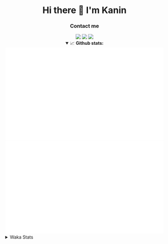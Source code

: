 <div align="center">
 <h1>Hi there 👋 I'm Kanin</h1>
 <h3>Contact me</h3>
 <a href="mailto:im@kanin.dev"><img src="https://img.shields.io/badge/gmail-%23D14836.svg?&style=for-the-badge&logo=gmail&logoColor=white"/></a>
 <a href="https://twitter.com/KaninDev"><img src="https://img.shields.io/badge/twitter-%231DA1F2.svg?&style=for-the-badge&logo=twitter&logoColor=white"/></a>
 <a href="https://www.linkedin.com/in/KaninDev"><img src="https://img.shields.io/badge/linkedin-%230077B5.svg?&style=for-the-badge&logo=linkedin&logoColor=white"/></a>
<details open>
  <summary>📈 <b>Github stats:</b></summary>
  <img src="https://github.com/Kanin/Kanin/blob/master/scripts/GitHubStats/generated/overview.svg"/>
  <img src="https://github.com/Kanin/Kanin/blob/master/scripts/GitHubStats/generated/languages.svg"/>
</details>
</div>

<details>
 <summary>Waka Stats</summary>

<!--START_SECTION:waka-->
![Profile Views](http://img.shields.io/badge/Profile%20Views-23-blue)

![Lines of code](https://img.shields.io/badge/From%20Hello%20World%20I%27ve%20Written-29732%20lines%20of%20code-blue)

**🐱 My Github Data** 

> 🏆 401 Contributions in the Year 2021
 > 
> 📦 52.8 kB Used in Github's Storage 
 > 
> 🚫 Not Opted to Hire
 > 
> 📜 12 Public Repositories 
 > 
> 🔑 7 Private Repositories  
 > 
**I'm an Early 🐤** 

```text
🌞 Morning    97 commits     ████░░░░░░░░░░░░░░░░░░░░░   15.7% 
🌆 Daytime    247 commits    ██████████░░░░░░░░░░░░░░░   39.97% 
🌃 Evening    136 commits    █████░░░░░░░░░░░░░░░░░░░░   22.01% 
🌙 Night      138 commits    █████░░░░░░░░░░░░░░░░░░░░   22.33%

```
📅 **I'm Most Productive on Monday** 

```text
Monday       119 commits    ████░░░░░░░░░░░░░░░░░░░░░   19.26% 
Tuesday      96 commits     ████░░░░░░░░░░░░░░░░░░░░░   15.53% 
Wednesday    98 commits     ████░░░░░░░░░░░░░░░░░░░░░   15.86% 
Thursday     64 commits     ██░░░░░░░░░░░░░░░░░░░░░░░   10.36% 
Friday       76 commits     ███░░░░░░░░░░░░░░░░░░░░░░   12.3% 
Saturday     65 commits     ██░░░░░░░░░░░░░░░░░░░░░░░   10.52% 
Sunday       100 commits    ████░░░░░░░░░░░░░░░░░░░░░   16.18%

```


📊 **This Week I Spent My Time On** 

```text
⌚︎ Time Zone: America/New_York

💬 Programming Languages: 
Java                     3 hrs 17 mins       ██████████████████░░░░░░░   72.34% 
Python                   22 mins             ██░░░░░░░░░░░░░░░░░░░░░░░   8.05% 
YAML                     20 mins             █░░░░░░░░░░░░░░░░░░░░░░░░   7.33% 
Groovy                   15 mins             █░░░░░░░░░░░░░░░░░░░░░░░░   5.81% 
XML                      15 mins             █░░░░░░░░░░░░░░░░░░░░░░░░   5.58%

🔥 Editors: 
IntelliJ                 4 hrs 11 mins       ███████████████████████░░   91.95% 
PyCharm                  22 mins             ██░░░░░░░░░░░░░░░░░░░░░░░   8.05%

🐱‍💻 Projects: 
randomizedEmotes         4 hrs 5 mins        ██████████████████████░░░   89.92% 
TomsBot                  22 mins             ██░░░░░░░░░░░░░░░░░░░░░░░   8.05% 
Discord-chat-replica     4 mins              ░░░░░░░░░░░░░░░░░░░░░░░░░   1.54% 
Unknown Project          1 min               ░░░░░░░░░░░░░░░░░░░░░░░░░   0.48%

💻 Operating System: 
Linux                    4 hrs 33 mins       █████████████████████████   100.0%

```

**I Mostly Code in Python** 

```text
Python                   21 repos            ██████████████████░░░░░░░   75.0% 
JavaScript               3 repos             ██░░░░░░░░░░░░░░░░░░░░░░░   10.71% 
Java                     2 repos             █░░░░░░░░░░░░░░░░░░░░░░░░   7.14% 
Kotlin                   1 repo              █░░░░░░░░░░░░░░░░░░░░░░░░   3.57% 
HTML                     1 repo              █░░░░░░░░░░░░░░░░░░░░░░░░   3.57%

```


**Timeline**

![Chart not found](https://raw.githubusercontent.com/Kanin/Kanin/master/charts/bar_graph.png) 


 Last Updated on 09/08/2021
<!--END_SECTION:waka-->
</details>
